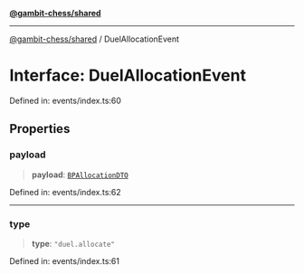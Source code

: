[**@gambit-chess/shared**](../README.md)

***

[@gambit-chess/shared](../globals.md) / DuelAllocationEvent

# Interface: DuelAllocationEvent

Defined in: events/index.ts:60

## Properties

### payload

> **payload**: [`BPAllocationDTO`](BPAllocationDTO.md)

Defined in: events/index.ts:62

***

### type

> **type**: `"duel.allocate"`

Defined in: events/index.ts:61
